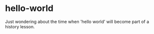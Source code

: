 

# hello-world
Just wondering about the time when 'hello world' will become part of a history lesson.
